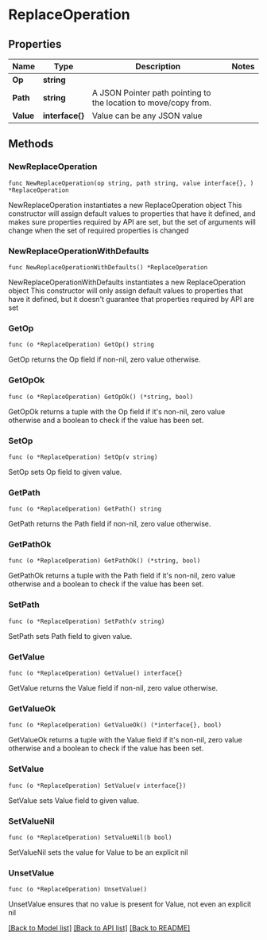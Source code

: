 # ReplaceOperation

## Properties

Name | Type | Description | Notes
------------ | ------------- | ------------- | -------------
**Op** | **string** |  | 
**Path** | **string** | A JSON Pointer path pointing to the location to move/copy from. | 
**Value** | **interface{}** | Value can be any JSON value | 

## Methods

### NewReplaceOperation

`func NewReplaceOperation(op string, path string, value interface{}, ) *ReplaceOperation`

NewReplaceOperation instantiates a new ReplaceOperation object
This constructor will assign default values to properties that have it defined,
and makes sure properties required by API are set, but the set of arguments
will change when the set of required properties is changed

### NewReplaceOperationWithDefaults

`func NewReplaceOperationWithDefaults() *ReplaceOperation`

NewReplaceOperationWithDefaults instantiates a new ReplaceOperation object
This constructor will only assign default values to properties that have it defined,
but it doesn't guarantee that properties required by API are set

### GetOp

`func (o *ReplaceOperation) GetOp() string`

GetOp returns the Op field if non-nil, zero value otherwise.

### GetOpOk

`func (o *ReplaceOperation) GetOpOk() (*string, bool)`

GetOpOk returns a tuple with the Op field if it's non-nil, zero value otherwise
and a boolean to check if the value has been set.

### SetOp

`func (o *ReplaceOperation) SetOp(v string)`

SetOp sets Op field to given value.


### GetPath

`func (o *ReplaceOperation) GetPath() string`

GetPath returns the Path field if non-nil, zero value otherwise.

### GetPathOk

`func (o *ReplaceOperation) GetPathOk() (*string, bool)`

GetPathOk returns a tuple with the Path field if it's non-nil, zero value otherwise
and a boolean to check if the value has been set.

### SetPath

`func (o *ReplaceOperation) SetPath(v string)`

SetPath sets Path field to given value.


### GetValue

`func (o *ReplaceOperation) GetValue() interface{}`

GetValue returns the Value field if non-nil, zero value otherwise.

### GetValueOk

`func (o *ReplaceOperation) GetValueOk() (*interface{}, bool)`

GetValueOk returns a tuple with the Value field if it's non-nil, zero value otherwise
and a boolean to check if the value has been set.

### SetValue

`func (o *ReplaceOperation) SetValue(v interface{})`

SetValue sets Value field to given value.


### SetValueNil

`func (o *ReplaceOperation) SetValueNil(b bool)`

 SetValueNil sets the value for Value to be an explicit nil

### UnsetValue
`func (o *ReplaceOperation) UnsetValue()`

UnsetValue ensures that no value is present for Value, not even an explicit nil

[[Back to Model list]](../README.md#documentation-for-models) [[Back to API list]](../README.md#documentation-for-api-endpoints) [[Back to README]](../README.md)


